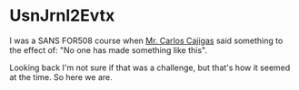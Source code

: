 # UsnJrnl2Evtx

I was a SANS FOR508 course when [Mr. Carlos Cajigas](https://www.linkedin.com/in/carloscajigas/) said something to the effect of: "No one has made something like this".

Looking back I'm not sure if that was a challenge, but that's how it seemed at the time. So here we are.

